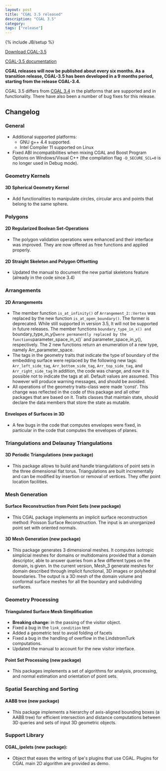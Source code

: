 ```yaml
---
layout: post
title: "CGAL 3.5 released"
description: "CGAL 3.5"
category:
tags: ["release"]
---
```

{% include JB/setup %}

<i class="bi bi-arrow-down-circle"></i>
<a href="https://github.com/CGAL/cgal/releases/tag/releases%2FCGAL-3.5">Download CGAL-3.5</a>

<i class="bi bi-book"></i>
<a href="https://doc.cgal.org/Manual/3.5/doc_html/cgal_manual/packages.html">CGAL-3.5 documentation</a>

<p><b>CGAL releases will now be published about every six months. As a transition
release, CGAL-3.5 has been developed in a 9 months period, starting from the release CGAL-3.4.</b></p>

<p>CGAL 3.5 differs from <a href="../../../../2009/01/22/cgal-34">CGAL 3.4</a> in the platforms that are supported and
in functionality. There have also been a number of bug fixes for this release.</p>

<div class="product-detail-info" markdown="1">

## Changelog

### General

- Additional supported platforms:
    - GNU g++ 4.4 supported.
    - Intel Compiler 11 supported on Linux
- Fixed ABI incompatibilities when mixing CGAL and Boost Program
    Options on Windows/Visual C++ (the compilation flag `-D_SECURE_SCL=0` is no longer used in Debug mode).

### Geometry Kernels

#### 3D Spherical Geometry Kernel

- Add functionalities to manipulate circles, circular arcs and points that belong to the same sphere.

### Polygons

#### 2D Regularized Boolean Set-Operations

- The polygon validation operations were enhanced and their interface
    was improved. They are now offered as free functions and applied properly.

#### 2D Straight Skeleton and Polygon Offsetting

- Updated the manual to document the new partial skeletons feature (already in the code since 3.4)

### Arrangements

#### 2D Arrangements

- The member function `is_at_infinity()` of `Arrangement_2::Vertex` was
  replaced by the new function `is_at_open_boundary()`. The former is
  deprecated. While still supported in version 3.5, It will not be
  supported in future releases. The member functions
  `boundary_type_in_x() and `boundary_type_in_y()` were permanently
  replaced by the functions `parameter_space_in_x()` and
  parameter_space_in_y(), respectively. The 2 new functions return
  an enumeration of a new type, namely Arr_parameter_space.
- The tags in the geometry traits that indicate the type of boundary
  of the embedding surface were replaced by the following new tags:
  `Arr_left_side_tag`, `Arr_bottom_side_tag`, `Arr_top_side_tag`, and
  `Arr_right_side_tag` In addition, the code was change, and now it
  is possible not to indicate the tags at all. Default values are
  assumed. This however will produce warning messages, and should be
  avoided.
- All operations of the geometry traits-class were made 'const'. This
  change was reflected in the code of this package and all other
  packages that are based on it. Traits classes that maintain state,
  should declare the data members that store the state as mutable.

#### Envelopes of Surfaces in 3D

- A few bugs in the code that computes envelopes were fixed, in
  particular in the code that computes the envelopes of planes.

### Triangulations and Delaunay Triangulations

#### 3D Periodic Triangulations (new package)

- This package allows to build and handle triangulations of point sets
  in the three dimensional flat torus. Triangulations are built
  incrementally and can be modified by insertion or removal of
  vertices. They offer point location facilities.

### Mesh Generation

#### Surface Reconstruction from Point Sets (new package)

- This CGAL package implements an implicit surface reconstruction
  method: Poisson Surface Reconstruction. The input is an unorganized
  point set with oriented normals.

#### 3D Mesh Generation (new package)

- This package generates 3 dimensional meshes. It computes isotropic
  simplicial meshes for domains or multidomains provided that a domain
  descriptor, able to answer queries from a few different types on the
  domain, is given. In the current version, Mesh_3 generate meshes
  for domain described through implicit functional, 3D images or
  polyhedral boundaries. The output is a 3D mesh of the domain volume
  and conformal surface meshes for all the boundary and subdividing
  surfaces.

### Geometry Processing

#### Triangulated Surface Mesh Simplification

- **Breaking change:** in the passing of the visitor object.
- Fixed a bug in the `link_condition` test
- Added a geometric test to avoid folding of facets
- Fixed a bug in the handling of overflow in the LindstromTurk computations.
- Updated the manual to account for the new visitor interface.

#### Point Set Processing (new package)

- This packages implements a set of algorithms for analysis,
  processing, and normal estimation and orientation of point sets.

### Spatial Searching and Sorting

#### AABB tree (new package)

- This package implements a hierarchy of axis-aligned bounding boxes
  (a AABB tree) for efficient intersection and distance computations
  between 3D queries and sets of input 3D geometric objects.

### Support Library

#### CGAL_ipelets (new package):

- Object that eases the writing of Ipe's plugins that use CGAL.
  Plugins for CGAL main 2D algorithm are provided as demo.
</div>

